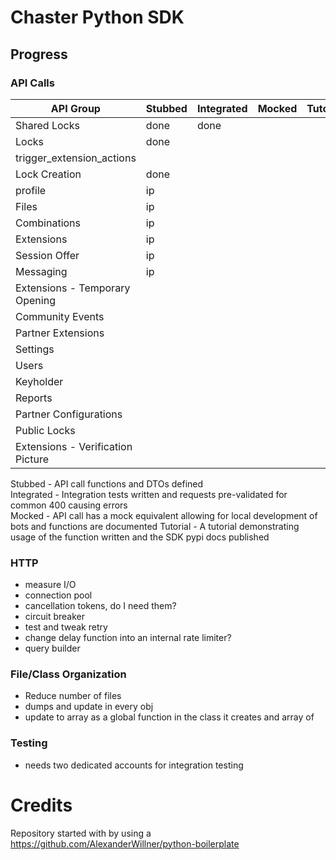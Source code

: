 # Chaster Python SDK

## Progress

### API Calls

| API Group                         | Stubbed | Integrated | Mocked | Tutorial |
|-----------------------------------|---------|------------|--------|----------|
| Shared Locks                      | done    | done       |        |          |
| Locks                             | done    |            |        |          |
| trigger_extension_actions         |         |            |        |          |
| Lock Creation                     | done    |            |        |          |
| profile                           | ip      |            |        |          |
| Files                             | ip      |            |        |          |
| Combinations                      | ip      |            |        |          |
| Extensions                        | ip      |            |        |          |
| Session Offer                     | ip      |            |        |          |
| Messaging                         | ip      |            |        |          |
| Extensions - Temporary Opening    |         |            |        |          |
| Community Events                  |         |            |        |          |
| Partner Extensions                |         |            |        |          |
| Settings                          |         |            |        |          |
| Users                             |         |            |        |          |
| Keyholder                         |         |            |        |          |
| Reports                           |         |            |        |          |
| Partner Configurations            |         |            |        |          |
| Public Locks                      |         |            |        |          |
| Extensions - Verification Picture |         |            |        |          |

Stubbed - API call functions and DTOs defined<br>
Integrated - Integration tests written and requests pre-validated for common 400 causing errors<br>
Mocked - API call has a mock equivalent allowing for local development of bots and functions are documented
Tutorial - A tutorial demonstrating usage of the function written and the SDK pypi docs published

### HTTP

- measure I/O
- connection pool
- cancellation tokens, do I need them?
- circuit breaker
- test and tweak retry
- change delay function into an internal rate limiter?
- query builder

### File/Class Organization

- Reduce number of files
- dumps and update in every obj
- update to array as a global function in the class it creates and array of

### Testing

- needs two dedicated accounts for integration testing

# Credits

Repository started with by using a https://github.com/AlexanderWillner/python-boilerplate
